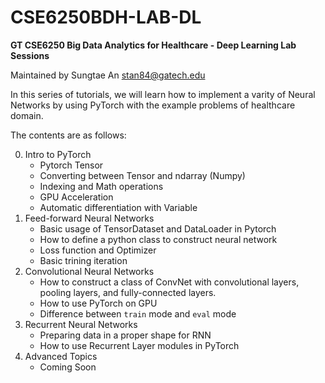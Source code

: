# CSE6250BDH-LAB-DL
**GT CSE6250 Big Data Analytics for Healthcare - Deep Learning Lab Sessions**

Maintained by Sungtae An <stan84@gatech.edu>

In this series of tutorials, we will learn how to implement a varity of Neural Networks by using PyTorch with the example problems of healthcare domain.

The contents are as follows:

0. Intro to PyTorch
    * Pytorch Tensor
    * Converting between Tensor and ndarray (Numpy)
    * Indexing and Math operations
    * GPU Acceleration
    * Automatic differentiation with Variable
1. Feed-forward Neural Networks
    * Basic usage of TensorDataset and DataLoader in Pytorch
    * How to define a python class to construct neural network
    * Loss function and Optimizer
    * Basic trining iteration
2. Convolutional Neural Networks
    * How to construct a class of ConvNet with convolutional layers, pooling layers, and fully-connected layers.
    * How to use PyTorch on GPU
    * Difference between `train` mode and `eval` mode
3. Recurrent Neural Networks
    * Preparing data in a proper shape for RNN
    * How to use Recurrent Layer modules in PyTorch
4. Advanced Topics
    * Coming Soon
